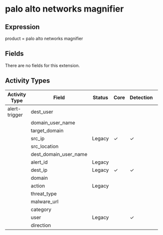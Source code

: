 palo alto networks magnifier
============================

Expression
----------

product = palo alto networks magnifier

Fields
------

There are no fields for this extension.

Activity Types
--------------

| Activity Type | Field                 | Status | Core     | Detection | Informational |
| ------------- | --------------------- | ------ | -------- | --------- | ------------- |
| alert-trigger | dest_user             |        |          |           |               |
|               | domain_user_name      |        |          |           |               |
|               | target_domain         |        |          |           |               |
|               | src_ip                | Legacy | &#10003; | &#10003;  |               |
|               | src_location          |        |          |           |               |
|               | dest_domain_user_name |        |          |           |               |
|               | alert_id              | Legacy |          |           | &#10003;      |
|               | dest_ip               | Legacy | &#10003; | &#10003;  |               |
|               | domain                |        |          |           |               |
|               | action                | Legacy |          |           | &#10003;      |
|               | threat_type           |        |          |           |               |
|               | malware_url           |        |          |           |               |
|               | category              |        |          |           |               |
|               | user                  | Legacy |          | &#10003;  |               |
|               | direction             |        |          |           |               |


